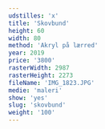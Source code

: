 ```yaml
---
udstilles: 'x'
title: 'Skovbund'
height: 60
width: 80
method: 'Akryl på lærred'
year: 2019
price: '3800'
rasterWidth: 2987
rasterHeight: 2273
fileName: 'IMG_1823.JPG'
medie: 'maleri'
show: 'yes'
slug: 'skovbund'
weight: '100'
---
```

